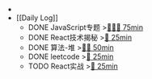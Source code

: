 -
- [[Daily Log]]
	- DONE JavaScript专题 >[🍅🍅🍅 75min](#agenda-pomo://?t=f-1686125166375-1500%2Cf-1686127396332-1500%2Cf-1686129859089-1500)
	- DONE React技术揭秘 >[🍅 25min](#agenda-pomo://?t=f-1686132256828-1500)
	- DONE 算法-堆 >[🍅🍅 50min](#agenda-pomo://?t=f-1686115287913-1500%2Cf-1686120170717-1500)
	- DONE leetcode >[🍅 25min](#agenda-pomo://?t=f-1686144782368-1500)
	- TODO React实战 >[🍅 25min](#agenda-pomo://?t=f-1686147560259-1500)